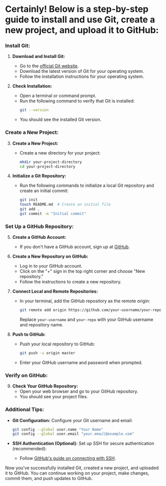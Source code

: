 # Certainly! Below is a step-by-step guide to install and use Git, create a new project, and upload it to GitHub:

### Install Git:

1. **Download and Install Git:**
   - Go to the [official Git website](https://git-scm.com/).
   - Download the latest version of Git for your operating system.
   - Follow the installation instructions for your operating system.

2. **Check Installation:**
   - Open a terminal or command prompt.
   - Run the following command to verify that Git is installed:
     ```bash
     git --version
     ```
   - You should see the installed Git version.

### Create a New Project:

3. **Create a New Project:**
   - Create a new directory for your project:
     ```bash
     mkdir your-project-directory
     cd your-project-directory
     ```

4. **Initialize a Git Repository:**
   - Run the following commands to initialize a local Git repository and create an initial commit:
     ```bash
     git init
     touch README.md  # Create an initial file
     git add .
     git commit -m "Initial commit"
     ```

### Set Up a GitHub Repository:

5. **Create a GitHub Account:**
   - If you don't have a GitHub account, sign up at [GitHub](https://github.com/).

6. **Create a New Repository on GitHub:**
   - Log in to your GitHub account.
   - Click on the "+" sign in the top right corner and choose "New repository."
   - Follow the instructions to create a new repository.

7. **Connect Local and Remote Repositories:**
   - In your terminal, add the GitHub repository as the remote origin:
     ```bash
     git remote add origin https://github.com/your-username/your-repo.git
     ```
     Replace `your-username` and `your-repo` with your GitHub username and repository name.

8. **Push to GitHub:**
   - Push your local repository to GitHub:
     ```bash
     git push -u origin master
     ```

   - Enter your GitHub username and password when prompted.

### Verify on GitHub:

9. **Check Your GitHub Repository:**
   - Open your web browser and go to your GitHub repository.
   - You should see your project files.

### Additional Tips:

- **Git Configuration:**
  Configure your Git username and email:
  ```bash
  git config --global user.name "Your Name"
  git config --global user.email "your.email@example.com"
  ```

- **SSH Authentication (Optional):**
  Set up SSH for secure authentication (recommended):
  - Follow [GitHub's guide on connecting with SSH](https://docs.github.com/en/authentication/connecting-to-github-with-ssh).

Now you've successfully installed Git, created a new project, and uploaded it to GitHub. You can continue working on your project, make changes, commit them, and push updates to GitHub.
